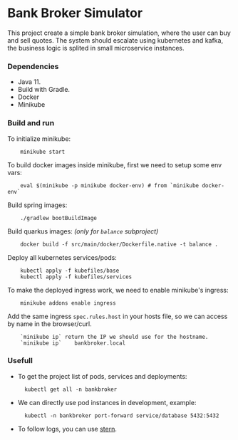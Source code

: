 # Bank Broker Simulator

This project create a simple bank broker simulation, where the user can buy and sell quotes. The system should escalate using kubernetes and kafka, the business logic is splited in small microservice instances.

### Dependencies

- Java 11.
- Build with Gradle.
- Docker
- Minikube

### Build and run

To initialize minikube:

        minikube start

To build docker images inside minikube, first we need to setup some env vars:

        eval $(minikube -p minikube docker-env) # from `minikube docker-env`

Build spring images:

        ./gradlew bootBuildImage

Build quarkus images: *(only for `balance` subproject)*

        docker build -f src/main/docker/Dockerfile.native -t balance .

Deploy all kubernetes services/pods:

        kubectl apply -f kubefiles/base
        kubectl apply -f kubefiles/services

To make the deployed ingress work, we need to enable minikube's ingress:

        minikube addons enable ingress

Add the same ingress `spec.rules.host` in your hosts file, so we can access by name in the browser/curl.

        `minikube ip` return the IP we should use for the hostname.
        `minikube ip`    bankbroker.local

### Usefull
- To get the project list of pods, services and deployments:

        kubectl get all -n bankbroker

- We can directly use pod instances in development, example:

        kubectl -n bankbroker port-forward service/database 5432:5432

- To follow logs, you can use [stern](https://github.com/stern/stern/).
